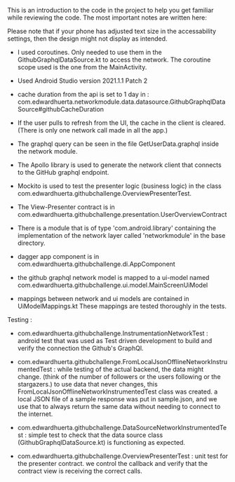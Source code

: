 This is an introduction to the code in the project to help you get familiar while reviewing the code. The most important notes are written here:

Please note that if your phone has adjusted text size in the accessability settings, then the design might not display as intended.

- I used coroutines. Only needed to use them in the GithubGraphqlDataSource.kt to access the network. The coroutine scope used is the one from the MainActivity.
- Used Android Studio version 2021.1.1 Patch 2
- cache duration from the api is set to 1 day in : com.edwardhuerta.networkmodule.data.datasource.GithubGraphqlDataSource#githubCacheDuration
- If the user pulls to refresh from the UI, the cache in the client is cleared. (There is only one network call made in all the app.)
- The graphql query can be seen in the file GetUserData.graphql inside the network module.

- The Apollo library is used to generate the network client that connects to the GitHub graphql endpoint.
- Mockito is used to test the presenter logic (business logic) in the class com.edwardhuerta.githubchallenge.OverviewPresenterTest.
- The View-Presenter contract is in com.edwardhuerta.githubchallenge.presentation.UserOverviewContract
- There is a module that is of type 'com.android.library' containing the implementation of the network layer called 'networkmodule' in the base directory.
- dagger app component is in com.edwardhuerta.githubchallenge.di.AppComponent
- the github graphql network model is mapped to a ui-model named com.edwardhuerta.githubchallenge.ui.model.MainScreenUiModel
- mappings between network and ui models are contained in UiModelMappings.kt These mappings are tested thoroughly in the tests.

Testing :

- com.edwardhuerta.githubchallenge.InstrumentationNetworkTest : android test that was used as Test driven development to build and verify the connection the Github's GraphQl.

- com.edwardhuerta.githubchallenge.FromLocalJsonOfflineNetworkInstrumentedTest : while testing of the actual backend, the data might change. (think of the number of followers or the users following or the stargazers.) to use data that never changes, this FromLocalJsonOfflineNetworkInstrumentedTest class was created. a local JSON file of a sample response was put in sample.json, and we use that to always return the same data without needing to connect to the internet.

- com.edwardhuerta.githubchallenge.DataSourceNetworkInstrumentedTest : simple test to check that the data source class (GithubGraphqlDataSource.kt) is functioning as expected.

- com.edwardhuerta.githubchallenge.OverviewPresenterTest : unit test for the presenter contract. we control the callback and verify that the contract view is receiving the correct calls.
